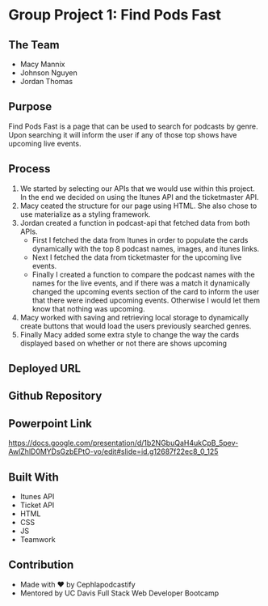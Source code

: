# Group Project 1: Find Pods Fast

## The Team
- Macy Mannix
- Johnson Nguyen
- Jordan Thomas

## Purpose
Find Pods Fast is a page that can be used to search for podcasts by genre. Upon searching it will inform the user if any of those top shows have upcoming live events.

## Process
1. We started by selecting our APIs that we would use within this project. In the end we decided on using the Itunes API and the ticketmaster API.
2. Macy ceated the structure for our page using HTML. She also chose to use materialize as a styling framework.
3. Jordan created a function in podcast-api that fetched data from both APIs.
    - First I fetched the data from Itunes in order to populate the cards dynamically with the top 8 podcast names, images, and itunes links.
    - Next I fetched the data from ticketmaster for the upcoming live events.
    - Finally I created a function to compare the podcast names with the names for the live events, and if there was a match it dynamically changed the upcoming events section of the card to inform the user that there were indeed upcoming events. Otherwise I would let them know that nothing was upcoming.
4. Macy worked with saving and retrieving local storage to dynamically create buttons that would load the users previously searched genres.
5. Finally Macy added some extra style to change the way the cards displayed based on whether or not there are shows upcoming

## Deployed URL


## Github Repository


## Powerpoint Link
https://docs.google.com/presentation/d/1b2NGbuQaH4ukCpB_5pev-AwlZhlD0MYDsGzbEPtO-vo/edit#slide=id.g12687f22ec8_0_125

## Built With
- Itunes API
- Ticket API
- HTML
- CSS
- JS
- Teamwork

## Contribution
- Made with ❤️️ by Cephlapodcastify
- Mentored by UC Davis Full Stack Web Developer Bootcamp

